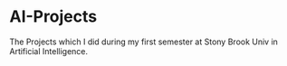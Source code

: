 AI-Projects
===========
The Projects which I did during my first semester at Stony Brook Univ in Artificial Intelligence.

